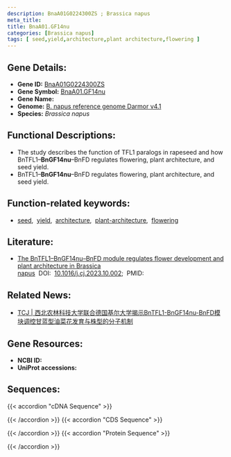 ```yaml
---
description: BnaA01G0224300ZS ; Brassica napus
meta_title:
title: BnaA01.GF14nu
categories: [Brassica napus]
tags: [ seed,yield,architecture,plant architecture,flowering ]
---
```


## Gene Details:
- **Gene ID:**	[BnaA01G0224300ZS]()
- **Gene Symbol:** <u>BnaA01.GF14nu</u>
- **Gene Name:** 
- **Genome:** [B. napus reference genome Darmor v4.1]()
- **Species:** *Brassica napus*

## Functional Descriptions:
   - The study describes the function of TFL1 paralogs in rapeseed and how BnTFL1–**BnGF14nu**–BnFD regulates flowering, plant architecture, and seed yield.
   - BnTFL1–**BnGF14nu**–BnFD regulates flowering, plant architecture, and seed yield.

## Function-related keywords:
   - [seed](/tags/seed/),&nbsp;&nbsp;[yield](/tags/yield/),&nbsp;&nbsp;[architecture](/tags/architecture/),&nbsp;&nbsp;[plant-architecture](/tags/plant-architecture/),&nbsp;&nbsp;[flowering](/tags/flowering/)

## Literature:
   - [The BnTFL1–BnGF14nu–BnFD module regulates flower development and plant architecture in Brassica napus]( https://www.sciencedirect.com/science/article/pii/S2214514123001393#s0110)&nbsp;&nbsp;DOI:&nbsp;&nbsp;[10.1016/j.cj.2023.10.002](https://www.sciencedirect.com/science/article/pii/S2214514123001393#s0110);&nbsp;&nbsp;PMID:&nbsp;&nbsp;[](https://pubmed.ncbi.nlm.nih.gov//)

## Related News:
   - [TCJ | 西北农林科技大学联合德国基尔大学揭示BnTFL1-BnGF14nu-BnFD模块调控甘蓝型油菜花发育与株型的分子机制](https://mp.weixin.qq.com/s?__biz=Mzg3MDEwNDEyMg==&mid=2247559344&idx=4&sn=ebed126a14da2e763fc87e88905e46e7&chksm=52dc06e604e5091dc5a687715f1a7c0d574db5a701b879610f1a3197e7a03c09acbd95fc7c02&scene=27#wechat_redirect)

## Gene Resources:
- **NCBI ID:**  [](https://www.ncbi.nlm.nih.gov/gene/?term=)
- **UniProt accessions:** [](https://www.uniprot.org/uniprotkb//entry)



## Sequences:
{{< accordion "cDNA Sequence" >}}

{{< /accordion >}}
{{< accordion "CDS Sequence" >}}

{{< /accordion >}}
{{< accordion "Protein Sequence" >}}

{{< /accordion >}}
